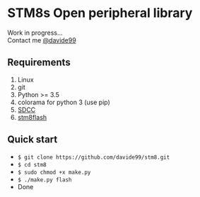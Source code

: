 STM8s Open peripheral library
=============================

Work in progress...  
Contact me [@davide99](https://telegram.me/davide99)

Requirements
------------

1. Linux
1. git
1. Python >= 3.5
1. colorama for python 3 (use pip)
1. [SDCC](http://sdcc.sourceforge.net/snap.php)
1. [stm8flash](https://github.com/vdudouyt/stm8flash)

Quick start
-----------

* `$ git clone https://github.com/davide99/stm8.git`
* `$ cd stm8`
* `$ sudo chmod +x make.py`
* `$ ./make.py flash`
* Done

